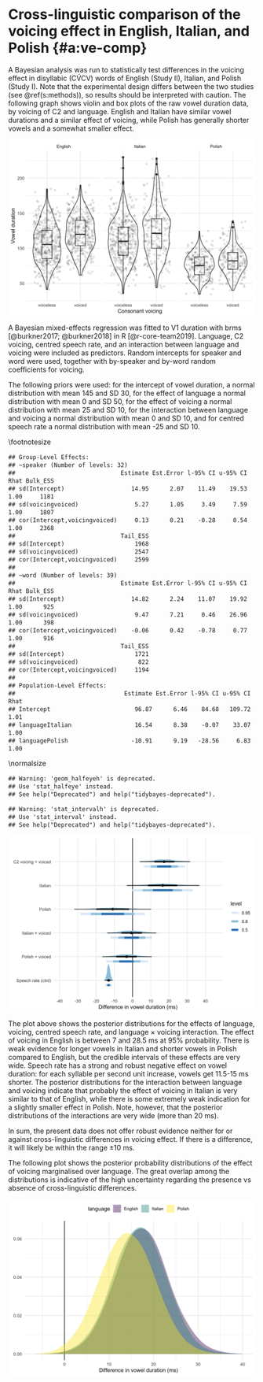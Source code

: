 # Cross-linguistic comparison of the voicing effect in English, Italian, and Polish {#a:ve-comp}





A Bayesian analysis was run to statistically test differences in the voicing effect in disyllabic (CV́CV) words of English (Study II), Italian, and Polish (Study I).
Note that the experimental design differs between the two studies (see \@ref(s:methods)), so results should be interpreted with caution.
The following graph shows violin and box plots of the raw vowel duration data, by voicing of C2 and language.
English and Italian have similar vowel durations and a similar effect of voicing, while Polish has generally shorter vowels and a somewhat smaller effect.

<img src="09_ve-comp_files/figure-html/v1-dur-1.png" width="672" style="display: block; margin: auto;" />

A Bayesian mixed-effects regression was fitted to V1 duration with brms [@burkner2017; @burkner2018] in R [@r-core-team2019].
Language, C2 voicing, centred speech rate, and an interaction between language and voicing were included as predictors.
Random intercepts for speaker and word were used, together with by-speaker and by-word random coefficients for voicing.

The following priors were used: for the intercept of vowel duration, a normal distribution with mean 145 and SD 30, for the effect of language a normal distribution with mean 0 and SD 50, for the effect of voicing a normal distribution with mean 25 and SD 10, for the interaction between language and voicing a normal distribution with mean 0 and SD 10, and for centred speech rate a normal distribution with mean -25 and SD 10.




\footnotesize


```
## Group-Level Effects: 
## ~speaker (Number of levels: 32) 
##                              Estimate Est.Error l-95% CI u-95% CI Rhat Bulk_ESS
## sd(Intercept)                   14.95      2.07    11.49    19.53 1.00     1181
## sd(voicingvoiced)                5.27      1.05     3.49     7.59 1.00     1807
## cor(Intercept,voicingvoiced)     0.13      0.21    -0.28     0.54 1.00     2368
##                              Tail_ESS
## sd(Intercept)                    1968
## sd(voicingvoiced)                2547
## cor(Intercept,voicingvoiced)     2599
## 
## ~word (Number of levels: 39) 
##                              Estimate Est.Error l-95% CI u-95% CI Rhat Bulk_ESS
## sd(Intercept)                   14.82      2.24    11.07    19.92 1.00      925
## sd(voicingvoiced)                9.47      7.21     0.46    26.96 1.00      398
## cor(Intercept,voicingvoiced)    -0.06      0.42    -0.78     0.77 1.00      916
##                              Tail_ESS
## sd(Intercept)                    1721
## sd(voicingvoiced)                 822
## cor(Intercept,voicingvoiced)     1194
## 
## Population-Level Effects: 
##                               Estimate Est.Error l-95% CI u-95% CI Rhat
## Intercept                        96.87      6.46    84.68   109.72 1.01
## languageItalian                  16.54      8.38    -0.07    33.07 1.00
## languagePolish                  -10.91      9.19   -28.56     6.83 1.00
```

 \normalsize




```
## Warning: 'geom_halfeyeh' is deprecated.
## Use 'stat_halfeye' instead.
## See help("Deprecated") and help("tidybayes-deprecated").
```

```
## Warning: 'stat_intervalh' is deprecated.
## Use 'stat_interval' instead.
## See help("Deprecated") and help("tidybayes-deprecated").
```

<img src="09_ve-comp_files/figure-html/ve-int-1.png" width="672" style="display: block; margin: auto;" />

The plot above shows the posterior distributions for the effects of language, voicing, centred speech rate, and language × voicing interaction.
The effect of voicing in English is between 7 and 28.5 ms at 95% probability.
There is weak evidence for longer vowels in Italian and shorter vowels in Polish compared to English, but the credible intervals of these effects are very wide.
Speech rate has a strong and robust negative effect on vowel duration: for each syllable per second unit increase, vowels get 11.5-15 ms shorter.
The posterior distributions for the interaction between language and voicing indicate that probably the effect of voicing in Italian is very similar to that of English, while there is some extremely weak indication for a slightly smaller effect in Polish.
Note, however, that the posterior distributions of the interactions are very wide (more than 20 ms).

In sum, the present data does not offer robust evidence neither for or against cross-linguistic differences in voicing effect.
If there is a difference, it will likely be within the range ±10 ms.



The following plot shows the posterior probability distributions of the effect of voicing marginalised over language.
The great overlap among the distributions is indicative of the high uncertainty regarding the presence vs absence of cross-linguistic differences.

<img src="09_ve-comp_files/figure-html/ve-post-dens-1.png" width="672" style="display: block; margin: auto;" />
